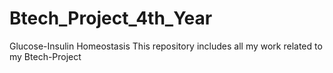# Btech_Project_4th_Year
Glucose-Insulin Homeostasis
This repository includes all my work related to my Btech-Project
